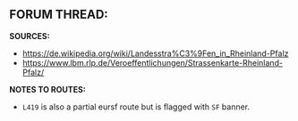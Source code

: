 ﻿**FORUM THREAD:**
- 


**SOURCES:**
- https://de.wikipedia.org/wiki/Landesstra%C3%9Fen_in_Rheinland-Pfalz
- https://www.lbm.rlp.de/Veroeffentlichungen/Strassenkarte-Rheinland-Pfalz/


**NOTES TO ROUTES:**
- `L419` is also a partial eursf route but is flagged with `SF` banner.